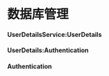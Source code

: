# 数据库管理


#### UserDetailsService:UserDetails


#### UserDetails:Authentication


#### Authentication

